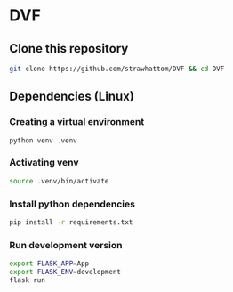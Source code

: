 # DVF

## Clone this repository

```bash
git clone https://github.com/strawhattom/DVF && cd DVF
```

## Dependencies (Linux)


### Creating a virtual environment

```
python venv .venv
```

### Activating venv

```bash
source .venv/bin/activate
```

### Install python dependencies

```bash
pip install -r requirements.txt
```

### Run development version

```bash
export FLASK_APP=App
export FLASK_ENV=development
flask run
```
